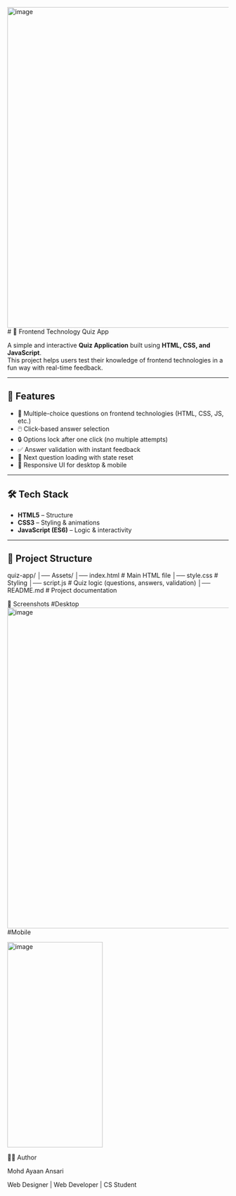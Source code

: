 <img width="1366" height="729" alt="image" src="https://github.com/user-attachments/assets/258ddb6f-a6c7-4ff4-894a-ad12c5e5ca7f" /># 🎯 Frontend Technology Quiz App

A simple and interactive **Quiz Application** built using **HTML, CSS, and JavaScript**.  
This project helps users test their knowledge of frontend technologies in a fun way with real-time feedback.

---

## 🚀 Features

- 📌 Multiple-choice questions on frontend technologies (HTML, CSS, JS, etc.)  
- 🖱️ Click-based answer selection  
- 🔒 Options lock after one click (no multiple attempts)   
- ✅ Answer validation with instant feedback  
- 🔄 Next question loading with state reset  
- 📱 Responsive UI for desktop & mobile  

---

## 🛠️ Tech Stack

- **HTML5** – Structure  
- **CSS3** – Styling & animations  
- **JavaScript (ES6)** – Logic & interactivity  

---

## 📂 Project Structure

quiz-app/
│── Assets/ 
│── index.html # Main HTML file
│── style.css # Styling
│── script.js # Quiz logic (questions, answers, validation)
│── README.md # Project documentation

📸 Screenshots
#Desktop
<img width="1366" height="729" alt="image" src="https://github.com/user-attachments/assets/ce25679e-cf55-4006-9d47-b28785c64830" />
#Mobile

<img width="217" height="467" alt="image" src="https://github.com/user-attachments/assets/02d0ff4c-0bf6-4015-ab1b-0692be9ce9cc" />



🧑‍💻 Author

Mohd Ayaan Ansari

Web Designer | Web Developer | CS Student
